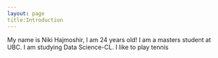 ```yaml
---
layout: page
title:Introduction
---
```

My name is Niki Hajmoshir, I am 24 years old! 
I am a masters student at UBC.
I am studying Data Science-CL.
I like to play tennis
